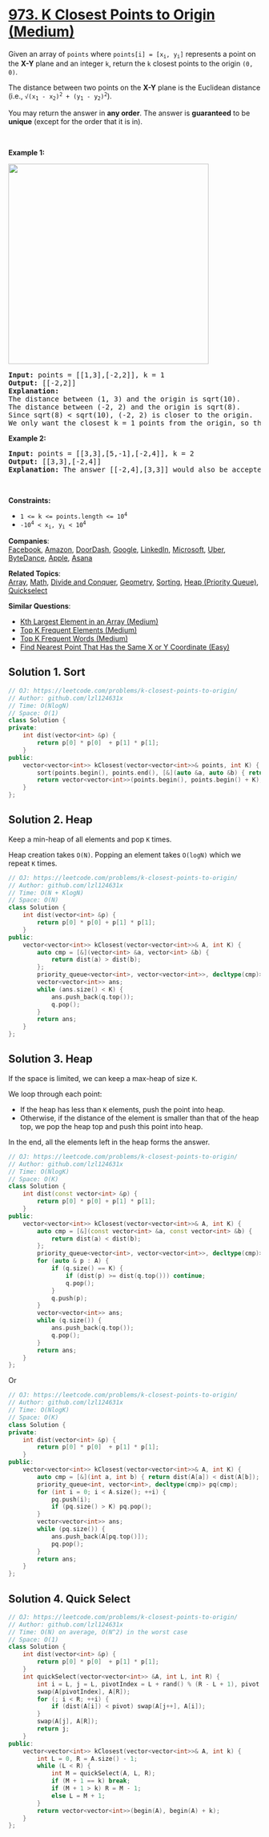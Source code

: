 # [973. K Closest Points to Origin (Medium)](https://leetcode.com/problems/k-closest-points-to-origin/)

<p>Given an array of <code>points</code> where <code>points[i] = [x<sub>i</sub>, y<sub>i</sub>]</code> represents a point on the <strong>X-Y</strong> plane and an integer <code>k</code>, return the <code>k</code> closest points to the origin <code>(0, 0)</code>.</p>

<p>The distance between two points on the <strong>X-Y</strong> plane is the Euclidean distance (i.e., <code>√(x<sub>1</sub> - x<sub>2</sub>)<sup>2</sup> + (y<sub>1</sub> - y<sub>2</sub>)<sup>2</sup></code>).</p>

<p>You may return the answer in <strong>any order</strong>. The answer is <strong>guaranteed</strong> to be <strong>unique</strong> (except for the order that it is in).</p>

<p>&nbsp;</p>
<p><strong>Example 1:</strong></p>
<img alt="" src="https://assets.leetcode.com/uploads/2021/03/03/closestplane1.jpg" style="width: 400px; height: 400px;">
<pre><strong>Input:</strong> points = [[1,3],[-2,2]], k = 1
<strong>Output:</strong> [[-2,2]]
<strong>Explanation:</strong>
The distance between (1, 3) and the origin is sqrt(10).
The distance between (-2, 2) and the origin is sqrt(8).
Since sqrt(8) &lt; sqrt(10), (-2, 2) is closer to the origin.
We only want the closest k = 1 points from the origin, so the answer is just [[-2,2]].
</pre>

<p><strong>Example 2:</strong></p>

<pre><strong>Input:</strong> points = [[3,3],[5,-1],[-2,4]], k = 2
<strong>Output:</strong> [[3,3],[-2,4]]
<strong>Explanation:</strong> The answer [[-2,4],[3,3]] would also be accepted.
</pre>

<p>&nbsp;</p>
<p><strong>Constraints:</strong></p>

<ul>
	<li><code>1 &lt;= k &lt;= points.length &lt;= 10<sup>4</sup></code></li>
	<li><code>-10<sup>4</sup> &lt; x<sub>i</sub>, y<sub>i</sub> &lt; 10<sup>4</sup></code></li>
</ul>


**Companies**:  
[Facebook](https://leetcode.com/company/facebook), [Amazon](https://leetcode.com/company/amazon), [DoorDash](https://leetcode.com/company/doordash), [Google](https://leetcode.com/company/google), [LinkedIn](https://leetcode.com/company/linkedin), [Microsoft](https://leetcode.com/company/microsoft), [Uber](https://leetcode.com/company/uber), [ByteDance](https://leetcode.com/company/bytedance), [Apple](https://leetcode.com/company/apple), [Asana](https://leetcode.com/company/asana)

**Related Topics**:  
[Array](https://leetcode.com/tag/array/), [Math](https://leetcode.com/tag/math/), [Divide and Conquer](https://leetcode.com/tag/divide-and-conquer/), [Geometry](https://leetcode.com/tag/geometry/), [Sorting](https://leetcode.com/tag/sorting/), [Heap (Priority Queue)](https://leetcode.com/tag/heap-priority-queue/), [Quickselect](https://leetcode.com/tag/quickselect/)

**Similar Questions**:
* [Kth Largest Element in an Array (Medium)](https://leetcode.com/problems/kth-largest-element-in-an-array/)
* [Top K Frequent Elements (Medium)](https://leetcode.com/problems/top-k-frequent-elements/)
* [Top K Frequent Words (Medium)](https://leetcode.com/problems/top-k-frequent-words/)
* [Find Nearest Point That Has the Same X or Y Coordinate (Easy)](https://leetcode.com/problems/find-nearest-point-that-has-the-same-x-or-y-coordinate/)

## Solution 1. Sort

```cpp
// OJ: https://leetcode.com/problems/k-closest-points-to-origin/
// Author: github.com/lzl124631x
// Time: O(NlogN)
// Space: O(1)
class Solution {
private:
    int dist(vector<int> &p) {
        return p[0] * p[0]  + p[1] * p[1];
    }
public:
    vector<vector<int>> kClosest(vector<vector<int>>& points, int K) {
        sort(points.begin(), points.end(), [&](auto &a, auto &b) { return dist(a) < dist(b); });
        return vector<vector<int>>(points.begin(), points.begin() + K);
    }
};
```

## Solution 2. Heap

Keep a min-heap of all elements and pop `K` times.

Heap creation takes `O(N)`. Popping an element takes `O(logN)` which we repeat `K` times.

```cpp
// OJ: https://leetcode.com/problems/k-closest-points-to-origin/
// Author: github.com/lzl124631x
// Time: O(N + KlogN)
// Space: O(N)
class Solution {
    int dist(vector<int> &p) {
        return p[0] * p[0] + p[1] * p[1];
    }
public:
    vector<vector<int>> kClosest(vector<vector<int>>& A, int K) {
        auto cmp = [&](vector<int> &a, vector<int> &b) {
            return dist(a) > dist(b);
        };
        priority_queue<vector<int>, vector<vector<int>>, decltype(cmp)> q(begin(A), end(A), cmp);
        vector<vector<int>> ans;
        while (ans.size() < K) {
            ans.push_back(q.top());
            q.pop();
        }
        return ans;
    }
};
```

## Solution 3. Heap

If the space is limited, we can keep a max-heap of size `K`.

We loop through each point:
* If the heap has less than `K` elements, push the point into heap.
* Otherwise, if the distance of the element is smaller than that of the heap top, we pop the heap top and push this point into heap.

In the end, all the elements left in the heap forms the answer.

```cpp
// OJ: https://leetcode.com/problems/k-closest-points-to-origin/
// Author: github.com/lzl124631x
// Time: O(NlogK)
// Space: O(K)
class Solution {
    int dist(const vector<int> &p) {
        return p[0] * p[0] + p[1] * p[1];
    }
public:
    vector<vector<int>> kClosest(vector<vector<int>>& A, int K) {
        auto cmp = [&](const vector<int> &a, const vector<int> &b) {
            return dist(a) < dist(b);
        };
        priority_queue<vector<int>, vector<vector<int>>, decltype(cmp)> q(cmp);
        for (auto & p : A) {
            if (q.size() == K) {
                if (dist(p) >= dist(q.top())) continue;
                q.pop();
            }
            q.push(p);
        }
        vector<vector<int>> ans;
        while (q.size()) {
            ans.push_back(q.top());
            q.pop();
        }
        return ans;
    }
};
```

Or

```cpp
// OJ: https://leetcode.com/problems/k-closest-points-to-origin/
// Author: github.com/lzl124631x
// Time: O(NlogK)
// Space: O(K)
class Solution {
private:
    int dist(vector<int> &p) {
        return p[0] * p[0]  + p[1] * p[1];
    }
public:
    vector<vector<int>> kClosest(vector<vector<int>>& A, int K) {
        auto cmp = [&](int a, int b) { return dist(A[a]) < dist(A[b]); };
        priority_queue<int, vector<int>, decltype(cmp)> pq(cmp);
        for (int i = 0; i < A.size(); ++i) {
            pq.push(i);
            if (pq.size() > K) pq.pop();
        }
        vector<vector<int>> ans;
        while (pq.size()) {
            ans.push_back(A[pq.top()]);
            pq.pop();
        }
        return ans;
    }
};
```

## Solution 4. Quick Select

```cpp
// OJ: https://leetcode.com/problems/k-closest-points-to-origin/
// Author: github.com/lzl124631x
// Time: O(N) on average, O(N^2) in the worst case
// Space: O(1)
class Solution {
    int dist(vector<int> &p) {
        return p[0] * p[0]  + p[1] * p[1];
    }
    int quickSelect(vector<vector<int>> &A, int L, int R) {
        int i = L, j = L, pivotIndex = L + rand() % (R - L + 1), pivot = dist(A[pivotIndex]);
        swap(A[pivotIndex], A[R]);
        for (; i < R; ++i) {
            if (dist(A[i]) < pivot) swap(A[j++], A[i]);
        }
        swap(A[j], A[R]);
        return j;
    }
public:
    vector<vector<int>> kClosest(vector<vector<int>>& A, int k) {
        int L = 0, R = A.size() - 1;
        while (L < R) {
            int M = quickSelect(A, L, R);
            if (M + 1 == k) break;
            if (M + 1 > k) R = M - 1;
            else L = M + 1;
        }
        return vector<vector<int>>(begin(A), begin(A) + k);
    }
};
```